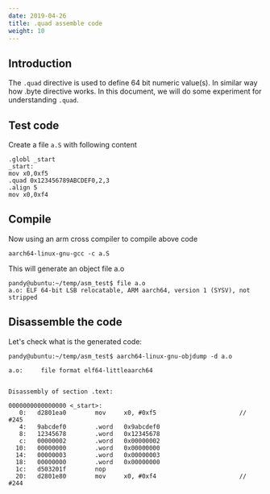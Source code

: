 ```yaml
---
date: 2019-04-26
title: .quad assemble code
weight: 10
---
```


## Introduction

The `.quad` directive is used to define 64 bit numeric value(s). In similar way
how .byte directive works. In this document, we will do some experiment for
understanding `.quad`.

## Test code

Create a file `a.S` with following content

```
.globl _start
_start:
mov x0,0xf5
.quad 0x123456789ABCDEF0,2,3
.align 5
mov x0,0xf4
```

## Compile

Now using an arm cross compiler to compile above code

```
aarch64-linux-gnu-gcc -c a.S
```

This will generate an object file a.o

```
pandy@ubuntu:~/temp/asm_test$ file a.o
a.o: ELF 64-bit LSB relocatable, ARM aarch64, version 1 (SYSV), not stripped
```

## Disassemble the code

Let's check what is the generated code:

```
pandy@ubuntu:~/temp/asm_test$ aarch64-linux-gnu-objdump -d a.o

a.o:     file format elf64-littleaarch64


Disassembly of section .text:

0000000000000000 <_start>:
   0:   d2801ea0        mov     x0, #0xf5                       // #245
   4:   9abcdef0        .word   0x9abcdef0
   8:   12345678        .word   0x12345678
   c:   00000002        .word   0x00000002
  10:   00000000        .word   0x00000000
  14:   00000003        .word   0x00000003
  18:   00000000        .word   0x00000000
  1c:   d503201f        nop
  20:   d2801e80        mov     x0, #0xf4                       // #244
```
